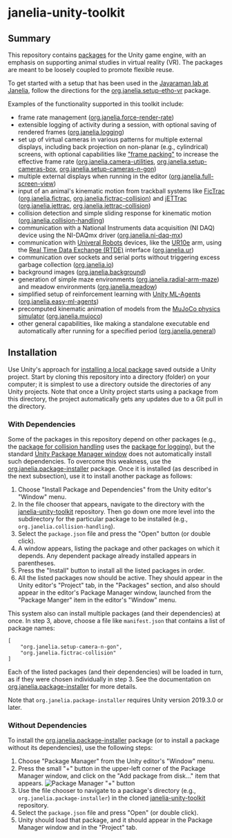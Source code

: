 # janelia-unity-toolkit

## Summary
This repository contains [packages](https://docs.unity3d.com/Manual/Packages.html) for the Unity game engine, with an emphasis on supporting animal studies in virtual reality (VR).  The packages are meant to be loosely coupled to promote flexible reuse.

To get started with a setup that has been used in the [Jayaraman lab at Janelia](https://www.janelia.org/lab/jayaraman-lab), follow the directions for the [org.janelia.setup-etho-vr](https://github.com/JaneliaSciComp/janelia-unity-toolkit/tree/master/org.janelia.setup-etho-vr) package.

Examples of the functionality supported in this toolkit include:
* frame rate management ([org.janelia.force-render-rate](https://github.com/JaneliaSciComp/janelia-unity-toolkit/tree/master/org.janelia.force-render-rate))
* extensible logging of activity during a session, with optional saving of rendered frames ([org.janelia.logging](https://github.com/JaneliaSciComp/janelia-unity-toolkit/tree/master/org.janelia.logging))
* set up of virtual cameras in various patterns for multiple external displays, including back projection on non-planar (e.g., cylindrical) screens, with optional capabilities like ["frame packing"](org.janelia.camera-utilities/README.md#frame-packing) to increase the effective frame rate ([org.janelia.camera-utilities](https://github.com/JaneliaSciComp/janelia-unity-toolkit/tree/master/org.janelia.camera-utilities), [org.janelia.setup-cameras-box](https://github.com/JaneliaSciComp/janelia-unity-toolkit/tree/master/org.janelia.setup-cameras-box), [org.janelia.setup-cameras-n-gon](https://github.com/JaneliaSciComp/janelia-unity-toolkit/tree/master/org.janelia.setup-cameras-n-gon))
* multiple external displays when running in the editor ([org.janelia.full-screen-view](https://github.com/JaneliaSciComp/janelia-unity-toolkit/tree/master/org.janelia.full-screen-view))
* input of an animal's kinematic motion from trackball systems like [FicTrac](http://rjdmoore.net/fictrac/) ([org.janelia.fictrac](https://github.com/JaneliaSciComp/janelia-unity-toolkit/tree/master/org.janelia.fictrac), [org.janelia.fictrac-collision](https://github.com/JaneliaSciComp/janelia-unity-toolkit/tree/master/org.janelia.fictrac-collision)) and [jETTrac](https://www.janelia.org/support-team/janelia-experimental-technology) ([org.janelia.jettrac](https://github.com/JaneliaSciComp/janelia-unity-toolkit/tree/master/org.janelia.jettrac), [org.janelia.jettrac-collision](https://github.com/JaneliaSciComp/janelia-unity-toolkit/tree/master/org.janelia.jettrac-collision))
* collision detection and simple sliding response for kinematic motion ([org.janelia.collision-handling](https://github.com/JaneliaSciComp/janelia-unity-toolkit/tree/master/org.janelia.collision-handling))
* communication with a National Instruments data acquisition (NI DAQ) device using the NI-DAQmx driver ([org.janelia.ni-daq-mx](https://github.com/JaneliaSciComp/janelia-unity-toolkit/tree/master/org.janelia.ni-daq-mx))
* communication with [Univeral Robots](https://www.universal-robots.com) devices, like the [UR10e](https://www.universal-robots.com/products/ur10-robot/) arm, using the [Real Time Data Exchange (RTDE)](https://www.universal-robots.com/articles/ur/interface-communication/real-time-data-exchange-rtde-guide/) interface ([org.janelia.ur](https://github.com/JaneliaSciComp/janelia-unity-toolkit/tree/master/org.janelia.ur))
* communication over sockets and serial ports without triggering excess garbage collection ([org.janelia.io](https://github.com/JaneliaSciComp/janelia-unity-toolkit/tree/master/org.janelia.io))
* background images ([org.janelia.background](https://github.com/JaneliaSciComp/janelia-unity-toolkit/tree/master/org.janelia.background))
* generation of simple maze environments ([org.janelia.radial-arm-maze](https://github.com/JaneliaSciComp/janelia-unity-toolkit/tree/master/org.janelia.radial-arm-maze)) and meadow environments ([org.janelia.meadow](https://github.com/JaneliaSciComp/janelia-unity-toolkit/tree/master/org.janelia.meadow))
* simplified setup of reinforcement learning with [Unity ML-Agents](https://github.com/Unity-Technologies/ml-agents) ([org.janelia.easy-ml-agents](https://github.com/JaneliaSciComp/janelia-unity-toolkit/tree/master/org.janelia.easy-ml-agents))
* precomputed kinematic animation of models from the [MuJoCo physics simulator](https://mujoco.org/) ([org.janelia.mujoco](https://github.com/JaneliaSciComp/janelia-unity-toolkit/tree/master/org.janelia.mujoco))
* other general capabilities, like making a standalone executable end automatically after running for a specified period ([org.janelia.general](https://github.com/JaneliaSciComp/janelia-unity-toolkit/tree/master/org.janelia.general))

## Installation

Use Unity's approach for [installing a local package](https://docs.unity3d.com/Manual/upm-ui-local.html) saved outside a Unity project.  Start by cloning this repository into a directory (folder) on your computer; it is simplest to use a directory outside the directories of any Unity projects.  Note that once a Unity project starts using a package from this directory, the project automatically gets any updates due to a Git pull in the directory.

### With Dependencies

Some of the packages in this repository depend on other packages (e.g., the [package for collision handling](https://github.com/JaneliaSciComp/janelia-unity-toolkit/tree/master/org.janelia.collision-handling) uses the [package for logging](https://github.com/JaneliaSciComp/janelia-unity-toolkit/tree/master/org.janelia.logging)), but the standard [Unity Package Manager window](https://docs.unity3d.com/Manual/upm-ui.html) does not automatically install such dependencies.  To overcome this weakness, use the [org.janelia.package-installer](https://github.com/JaneliaSciComp/janelia-unity-toolkit/tree/master/org.janelia.package-installer) package.  Once it is installed (as described in the next subsection), use it to install another package as follows:

1. Choose "Install Package and Dependencies" from the Unity editor's "Window" menu.
2. In the file chooser that appears, navigate to the directory with the [janelia-unity-toolkit](https://github.com/JaneliaSciComp/janelia-unity-toolkit) repository. Then go down one more level into the subdirectory for the particular package to be installed (e.g., `org.janelia.collision-handling`).
3. Select the `package.json` file and press the "Open" button (or double click).
4. A window appears, listing the package and other packages on which it depends.  Any dependent package already installed appears in parentheses.
5. Press the "Install" button to install all the listed packages in order.
6. All the listed packages now should be active.  They should appear in the Unity editor's "Project" tab, in the "Packages" section, and also should appear in the editor's Package Manager window, launched from the "Package Manger" item in the editor's "Window" menu.

This system also can install multiple packages (and their dependencies) at once.  In step 3, above, choose a file like `manifest.json` that contains a list of package names:
```
[
    "org.janelia.setup-camera-n-gon",
    "org.janelia.fictrac-collision"
]
```
Each of the listed packages (and their dependencies) will be loaded in turn, as if they were chosen individually in step 3.  See the documentation on [org.janelia.package-installer](https://github.com/JaneliaSciComp/janelia-unity-toolkit/tree/master/org.janelia.package-installer) for more details.

Note that `org.janelia.package-installer` requires Unity version 2019.3.0 or later.

### Without Dependencies

To install the [org.janelia.package-installer](https://github.com/JaneliaSciComp/janelia-unity-toolkit/tree/master/org.janelia.package-installer) package (or to install a package without its dependencies), use the following steps:
1. Choose "Package Manager" from the Unity editor's "Window" menu.
2. Press the small "+" button in the upper-left corner of the Package Manager window, and click on the "Add package from disk..." item that appears.
![Package Manager "+" button](installation.png)
3. Use the file chooser to navigate to a package's directory (e.g., `org.janelia.package-installer`) in the cloned [janelia-unity-toolkit](https://github.com/JaneliaSciComp/janelia-unity-toolkit) repository.
4. Select the `package.json` file and press "Open" (or double click).
5. Unity should load that package, and it should appear in the Package Manager window and in the "Project" tab.
